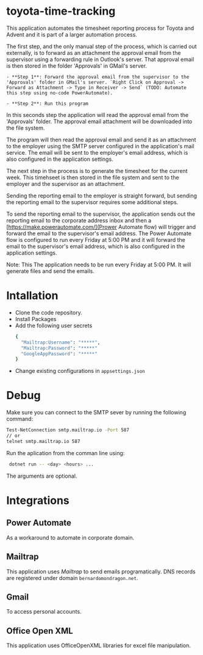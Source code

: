 # toyota-time-tracking
This application automates the timesheet reporting process for Toyota and Advent and it is part of a larger automation process. 

The first step, and the only manual step of the process, which is carried out externally, is to forward as an attachment the approval email from the supervisor using a forwarding rule in Outlook's server. That approval email is then stored in the folder 'Approvals' in GMail's server.

	
	- **Step 1**: Forward the approval email from the supervisor to the 'Approvals' folder in GMail's server. `Right Click on Approval -> Forward as Attachment -> Type in Receiver -> Send` (TODO: Automate this step using no-code PowerAutomate).

	- **Step 2**: Run this program

In this seconds step the application will read the approval email from the 'Approvals' folder. The approval email attachment will be downloaded into the file system.

The program will then read the approval email and send it as an attachment to the employer using the SMTP server configured in the application's mail service. The email will be sent to the employer's email address, which is also configured in the application settings.

The next step in the process is to generate the timesheet for the current week. This timehseet is then stored in the file system and sent to the employer and the supervisor as an attachment.

Sending the reporting email to the employer is straight forward, but sending the reporting email to the supervisor requires some additional steps. 

To send the reporting email to the supervisor, the application sends out the reporting email to the corporate address inbox and then a [https://make.powerautomate.com/](Prower Automate flow) will trigger and forward the email to the supervisor's email address. The Power Automate flow is configured to run every Friday at 5:00 PM and it will forward the email to the supervisor's email address, which is also configured in the application settings.

Note: This The application needs to be run every Friday at 5:00 PM. It will generate files and send the emails. 

# Intallation
- Clone the code repository.
- Install Packages
- Add the following user secrets
	```bash
	{
	  "Mailtrap:Username": "*****",
	  "Mailtrap:Password": "*****"
	  "GoogleAppPassword": "*****"
	}
	```
- Change existing configurations in `appsettings.json`

# Debug

Make sure you can connect to the SMTP sever by running the following command:
```bash
Test-NetConnection smtp.mailtrap.io -Port 587
// or
telnet smtp.mailtrap.io 587
```

Run the aplication from the comman line using:
```bash
 dotnet run -- <day> <hours> ...
 ```
 The arguments are optional.

# Integrations

## Power Automate
As a workaround to automate in corporate domain.

## Mailtrap
This application uses *Mailtrap* to send emails programatically.
DNS records are registered under domain `bernardomondragon.net`.

## Gmail
To access personal accounts.

## Office Open XML
This application uses OfficeOpenXML libraries for excel file manipulation.
